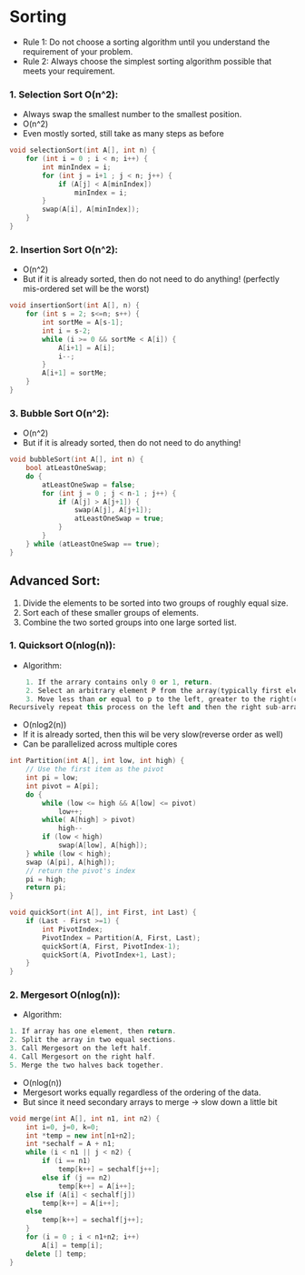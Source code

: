 # Sorting
* Rule 1: Do not choose a sorting algorithm until you understand the requirement of your problem.
* Rule 2: Always choose the simplest sorting algorithm possible that meets your requirement.

### 1. Selection Sort O(n^2): 
* Always swap the smallest number to the smallest position.
* O(n^2)
* Even mostly sorted, still take as many steps as before

```C++
void selectionSort(int A[], int n) {
	for (int i = 0 ; i < n; i++) {
		int minIndex = i;
		for (int j = i+1 ; j < n; j++) {
			if (A[j] < A[minIndex])
				minIndex = i;
		}
		swap(A[i], A[minIndex]);
	}
}
```

### 2. Insertion Sort O(n^2):

* O(n^2)
* But if it is already sorted, then do not need to do anything! (perfectly mis-ordered set will be the worst)

```C++
void insertionSort(int A[], n) {
	for (int s = 2; s<=n; s++) {
		int sortMe = A[s-1];
		int i = s-2;
		while (i >= 0 && sortMe < A[i]) {
			A[i+1] = A[i];
			i--;
		}
		A[i+1] = sortMe;
	}
}
```
### 3. Bubble Sort O(n^2):
* O(n^2)
* But if it is already sorted, then do not need to do anything!

```C++
void bubbleSort(int A[], int n) {
	bool atLeastOneSwap;
	do {
		atLeastOneSwap = false;
		for (int j = 0 ; j < n-1 ; j++) {
			if (A[j] > A[j+1]) {
				swap(A[j], A[j+1]);
				atLeastOneSwap = true;
			}
		}
	} while (atLeastOneSwap == true);
}

```

## Advanced Sort:
1. Divide the elements to be sorted into two groups of roughly equal size.
2. Sort each of these smaller groups of elements.
3. Combine the two sorted groups into one large sorted list.

### 1. Quicksort O(nlog(n)):
* Algorithm:

```C++
	1. If the arrary contains only 0 or 1, return.
	2. Select an arbitrary element P from the array(typically first element)
	3. Move less than or equal to p to the left, greater to the right(called partitioning)
Recursively repeat this process on the left and then the right sub-array
```

* O(nlog2(n))
* If it is already sorted, then this wil be very slow(reverse order as well)
* Can be parallelized across multiple cores

```C++
int Partition(int A[], int low, int high) {
	// Use the first item as the pivot
	int pi = low;
	int pivot = A[pi];
	do {
		while (low <= high && A[low] <= pivot)
			low++;
		while( A[high] > pivot)
			high--
		if (low < high)
			swap(A[low], A[high]);
	} while (low < high);
	swap (A[pi], A[high]);
	// return the pivot's index
	pi = high;
	return pi;
}

void quickSort(int A[], int First, int Last) {
	if (Last - First >=1) {
		int PivotIndex;
		PivotIndex = Partition(A, First, Last);
		quickSort(A, First, PivotIndex-1);
		quickSort(A, PivotIndex+1, Last);
	}
}
```
### 2. Mergesort O(nlog(n)):
* Algorithm: 

```C++
1. If array has one element, then return.
2. Split the array in two equal sections.
3. Call Mergesort on the left half.
4. Call Mergesort on the right half.
5. Merge the two halves back together.
```

* O(nlog(n))
* Mergesort works equally regardless of the ordering of the data.
* But since it need secondary arrays to merge -> slow down a little bit

```C++
void merge(int A[], int n1, int n2) {
	int i=0, j=0, k=0;
	int *temp = new int[n1+n2];
	int *sechalf = A + n1;
	while (i < n1 || j < n2) {
		if (i == n1)
			temp[k++] = sechalf[j++];
		else if (j == n2) 
			temp[k++] = A[i++];
	else if (A[i] < sechalf[j]) 
		temp[k++] = A[i++];
	else
		temp[k++] = sechalf[j++];
	}
	for (i = 0 ; i < n1+n2; i++)
		A[i] = temp[i];
	delete [] temp;
}
```



















 
























